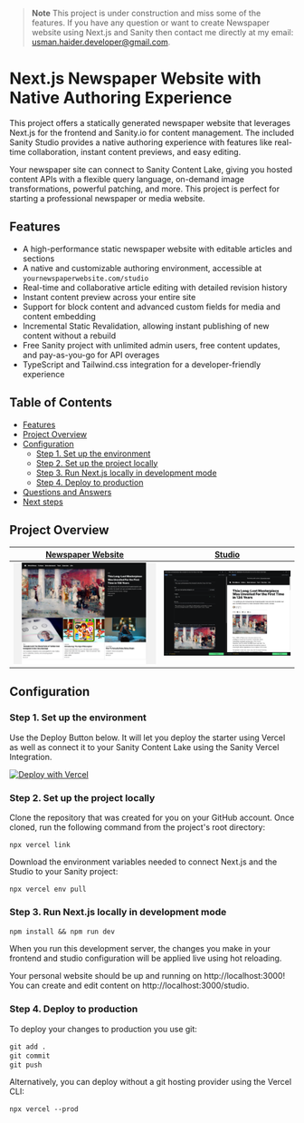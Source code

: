 > **Note**
> This project is under construction and miss some of the features.
> If you have any question or want to create Newspaper website using Next.js and Sanity then contact me directly at my email: usman.haider.developer@gmail.com.

# Next.js Newspaper Website with Native Authoring Experience

This project offers a statically generated newspaper website that leverages Next.js for the frontend and Sanity.io for content management. The included Sanity Studio provides a native authoring experience with features like real-time collaboration, instant content previews, and easy editing.

Your newspaper site can connect to Sanity Content Lake, giving you hosted content APIs with a flexible query language, on-demand image transformations, powerful patching, and more. This project is perfect for starting a professional newspaper or media website.

## Features

- A high-performance static newspaper website with editable articles and sections
- A native and customizable authoring environment, accessible at `yournewspaperwebsite.com/studio`
- Real-time and collaborative article editing with detailed revision history
- Instant content preview across your entire site
- Support for block content and advanced custom fields for media and content embedding
- Incremental Static Revalidation, allowing instant publishing of new content without a rebuild
- Free Sanity project with unlimited admin users, free content updates, and pay-as-you-go for API overages
- TypeScript and Tailwind.css integration for a developer-friendly experience

## Table of Contents

- [Features](#features)
- [Project Overview](#project-overview)
- [Configuration](#configuration)
  - [Step 1. Set up the environment](#step-1-set-up-the-environment)
  - [Step 2. Set up the project locally](#step-2-set-up-the-project-locally)
  - [Step 3. Run Next.js locally in development mode](#step-3-run-nextjs-locally-in-development-mode)
  - [Step 4. Deploy to production](#step-4-deploy-to-production)
- [Questions and Answers](#questions-and-answers)
- [Next steps](#next-steps)

## Project Overview

| [Newspaper Website](https://newspaper-pro.vercel.app/) | [Studio](https://newspaper-pro.vercel.app/studio) |
| ------------------------------------------------------ | ------------------------------------------------- |
| ![Newspaper Website](./Home%20Page.png)                | ![Sanity Studio](./Article%20Preview.png)         |

## Configuration

### Step 1. Set up the environment

Use the Deploy Button below. It will let you deploy the starter using Vercel as well as connect it to your Sanity Content Lake using the Sanity Vercel Integration.

[![Deploy with Vercel](https://vercel.com/button)](https://vercel.com/new/clone?repository-url=https%3A%2F%2Fgithub.com%2FUsmanHaider15%2Fnewspaper-pro)

### Step 2. Set up the project locally

Clone the repository that was created for you on your GitHub account. Once cloned, run the following command from the project's root directory:

```
npx vercel link
```

Download the environment variables needed to connect Next.js and the Studio to your Sanity project:

```
npx vercel env pull
```

### Step 3. Run Next.js locally in development mode

```
npm install && npm run dev
```

When you run this development server, the changes you make in your frontend and studio configuration will be applied live using hot reloading.

Your personal website should be up and running on http://localhost:3000! You can create and edit content on http://localhost:3000/studio.

### Step 4. Deploy to production

To deploy your changes to production you use git:

```
git add .
git commit
git push
```

Alternatively, you can deploy without a git hosting provider using the Vercel CLI:

```
npx vercel --prod
```

